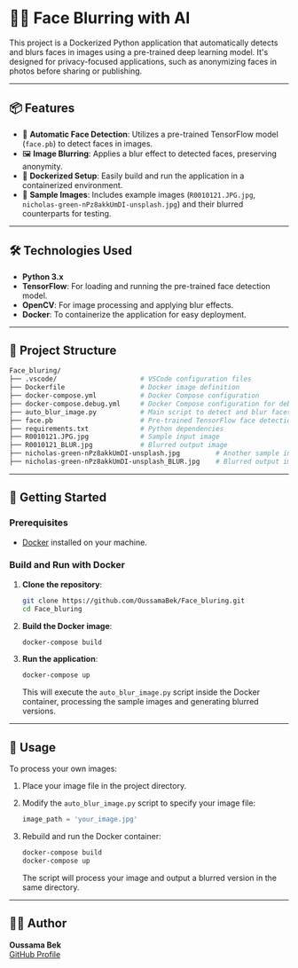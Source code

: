 
# 🕵️‍♂️ Face Blurring with AI

This project is a Dockerized Python application that automatically detects and blurs faces in images using a pre-trained deep learning model. It's designed for privacy-focused applications, such as anonymizing faces in photos before sharing or publishing.

---

## 📦 Features

- 🤖 **Automatic Face Detection**: Utilizes a pre-trained TensorFlow model (`face.pb`) to detect faces in images.
- 🖼️ **Image Blurring**: Applies a blur effect to detected faces, preserving anonymity.
- 🐳 **Dockerized Setup**: Easily build and run the application in a containerized environment.
- 🧪 **Sample Images**: Includes example images (`R0010121.JPG.jpg`, `nicholas-green-nPz8akkUmDI-unsplash.jpg`) and their blurred counterparts for testing.

---

## 🛠️ Technologies Used

- **Python 3.x**
- **TensorFlow**: For loading and running the pre-trained face detection model.
- **OpenCV**: For image processing and applying blur effects.
- **Docker**: To containerize the application for easy deployment.

---

## 📁 Project Structure

```bash
Face_bluring/
├── .vscode/                     # VSCode configuration files
├── Dockerfile                   # Docker image definition
├── docker-compose.yml           # Docker Compose configuration
├── docker-compose.debug.yml     # Docker Compose configuration for debugging
├── auto_blur_image.py           # Main script to detect and blur faces
├── face.pb                      # Pre-trained TensorFlow face detection model
├── requirements.txt             # Python dependencies
├── R0010121.JPG.jpg             # Sample input image
├── R0010121_BLUR.jpg            # Blurred output image
├── nicholas-green-nPz8akkUmDI-unsplash.jpg         # Another sample input image
├── nicholas-green-nPz8akkUmDI-unsplash_BLUR.jpg    # Blurred output image
```

---

## 🚀 Getting Started

### Prerequisites

- [Docker](https://www.docker.com/get-started) installed on your machine.

### Build and Run with Docker

1. **Clone the repository**:

   ```bash
   git clone https://github.com/OussamaBek/Face_bluring.git
   cd Face_bluring
   ```

2. **Build the Docker image**:

   ```bash
   docker-compose build
   ```

3. **Run the application**:

   ```bash
   docker-compose up
   ```

   This will execute the `auto_blur_image.py` script inside the Docker container, processing the sample images and generating blurred versions.

---

## 🧪 Usage

To process your own images:

1. Place your image file in the project directory.

2. Modify the `auto_blur_image.py` script to specify your image file:

   ```python
   image_path = 'your_image.jpg'
   ```

3. Rebuild and run the Docker container:

   ```bash
   docker-compose build
   docker-compose up
   ```

   The script will process your image and output a blurred version in the same directory.



---

## 👨‍💻 Author

**Oussama Bek**  
[GitHub Profile](https://github.com/OussamaBek)
